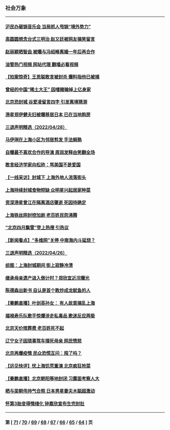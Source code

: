 ### 社会万象
---
#### [沪民办砸锅音乐会 当局抓人甩锅“境外势力”](../../pages/ncid282/n13723970.md?05012045) 
#### [高圆圆想念台式三明治 赵又廷被网友搞笑留言](../../pages/ncid282/n13723648.md?05012045) 
#### [赵丽颖晒智齿 被曝与冯绍峰离婚一年后再合作](../../pages/ncid282/n13723633.md?05012045) 
#### [油管热门视频 网站代理 翻墙必看视频](http://209.222.30.114:81/youtube.html?05012045)
#### [【拍案惊奇】王思聪敢言被封杀 爆料指他已被捕](../../pages/ncid282/n13723559.md?05012045) 
#### [曾经的中国“稀土大王” 因嗜赌输掉上亿身家](../../pages/ncid282/n13723521.md?05012045) 
#### [北京恐封城 谷爱凌留言四字 引发离境猜测](../../pages/ncid282/n13723349.md?05012045) 
#### [港星郑伊健夫妇被曝移居日本 已在当地购房](../../pages/ncid282/n13722835.md?05012045) 
#### [三退声明精选（2022/04/28）](../../pages/ncid282/n13723028.md?05012045) 
#### [马伊琍在上海小区为邻居剪发 手法娴熟](../../pages/ncid282/n13722752.md?05012045) 
#### [自曝最不喜欢合作的导演 周润发释由笑翻全场](../../pages/ncid282/n13722783.md?05012045) 
#### [敢言经济学家向松祚：骂美国不是爱国](../../pages/ncid282/n13722714.md?05012045) 
#### [【一线采访】封城下 上海外地人流落街头](../../pages/ncid282/n13722763.md?05012045) 
#### [上海持续封城食物短缺 众明星兴起居家种菜](../../pages/ncid282/n13722041.md?05012045) 
#### [资深港星曾江在隔离酒店骤逝 死因待确定](../../pages/ncid282/n13721952.md?05012045) 
#### [上海铁丝网封控加剧 老百姓民怨沸腾](../../pages/ncid282/n13721900.md?05012045) 
#### [“北京四月飘雪”登上热搜 引热议](../../pages/ncid282/n13721703.md?05012045) 
#### [【新闻看点】“多维网”关停 中南海内斗延烧？](../../pages/ncid282/n13721332.md?05012045) 
#### [三退声明精选（2022/04/26）](../../pages/ncid282/n13721403.md?05012045) 
#### [组图：上海封城期间 街上寂静冷清](../../pages/ncid282/n13720952.md?05012045) 
#### [继承母亲遗产进入倒计时？郑欣宜近况曝光](../../pages/ncid282/n13721295.md?05012045) 
#### [陈德森出新书 自认是首个敢炒成龙鱿鱼的人](../../pages/ncid282/n13721247.md?05012045) 
#### [【秦鹏直播】叶剑英孙女： 有人故意搞乱上海](../../pages/ncid282/n13721327.md?05012045) 
#### [福禄寿乐队歌手惊爆涉走私毒品 歌迷反应两极](../../pages/ncid282/n13720986.md?05012045) 
#### [北京天价殡葬费 老百姓死不起](../../pages/ncid282/n13720672.md?05012045) 
#### [辽宁女子因琐事驾车撞死母亲 网民愤怒](../../pages/ncid282/n13720703.md?05012045) 
#### [北京再爆疫情 民众恐慌互问：囤了吗？](../../pages/ncid282/n13720653.md?05012045) 
#### [【远见快评】忧上海饥荒重演 北京疯狂抢菜](../../pages/ncid282/n13720596.md?05012045) 
#### [【秦鹏直播】北京朝阳等地封闭 习露面考察人大](../../pages/ncid282/n13720605.md?05012045) 
#### [晒与梁朝伟帅气合照 日本男星妻夫木聪超激动](../../pages/ncid282/n13720475.md?05012045) 
#### [怀第3胎变得情绪化 钟嘉欣宣布生完封肚](../../pages/ncid282/n13720545.md?05012045) 

---
#### 第 [ [71](./71.md?05012045) / [70](./70.md?05012045) / [69](./69.md?05012045) / [68](./68.md?05012045) / [67](./67.md?05012045) / [66](./66.md?05012045) / [65](./65.md?05012045) / [64](./64.md?05012045) ] 页
